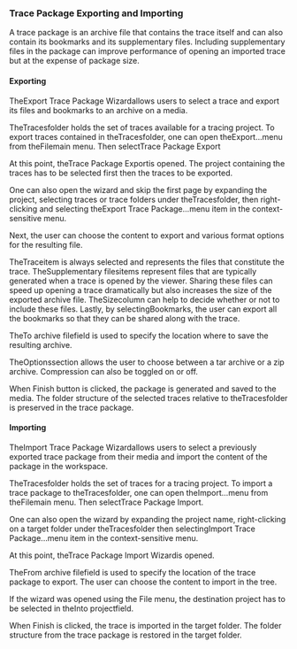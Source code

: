 ### Trace Package Exporting and Importing

A trace package is an archive file that contains the trace itself and can also contain its bookmarks and its supplementary files. Including supplementary files in the package can improve performance of opening an imported trace but at the expense of package size.

#### Exporting

TheExport Trace Package Wizardallows users to select a trace and export its files and bookmarks to an archive on a media.

TheTracesfolder holds the set of traces available for a tracing project. To export traces contained in theTracesfolder, one can open theExport...menu from theFilemain menu. Then selectTrace Package Export



At this point, theTrace Package Exportis opened. The project containing the traces has to be selected first then the traces to be exported.



One can also open the wizard and skip the first page by expanding the project, selecting traces or trace folders under theTracesfolder, then right-clicking and selecting theExport Trace Package...menu item in the context-sensitive menu.



Next, the user can choose the content to export and various format options for the resulting file.



TheTraceitem is always selected and represents the files that constitute the trace. TheSupplementary filesitems represent files that are typically generated when a trace is opened by the viewer. Sharing these files can speed up opening a trace dramatically but also increases the size of the exported archive file. TheSizecolumn can help to decide whether or not to include these files. Lastly, by selectingBookmarks, the user can export all the bookmarks so that they can be shared along with the trace.

TheTo archive filefield is used to specify the location where to save the resulting archive.

TheOptionssection allows the user to choose between a tar archive or a zip archive. Compression can also be toggled on or off.

When Finish button is clicked, the package is generated and saved to the media. The folder structure of the selected traces relative to theTracesfolder is preserved in the trace package.

#### Importing

TheImport Trace Package Wizardallows users to select a previously exported trace package from their media and import the content of the package in the workspace.

TheTracesfolder holds the set of traces for a tracing project. To import a trace package to theTracesfolder, one can open theImport...menu from theFilemain menu. Then selectTrace Package Import.



One can also open the wizard by expanding the project name, right-clicking on a target folder under theTracesfolder then selectingImport Trace Package...menu item in the context-sensitive menu.



At this point, theTrace Package Import Wizardis opened.



TheFrom archive filefield is used to specify the location of the trace package to export. The user can choose the content to import in the tree.

If the wizard was opened using the File menu, the destination project has to be selected in theInto projectfield.

When Finish is clicked, the trace is imported in the target folder. The folder structure from the trace package is restored in the target folder.